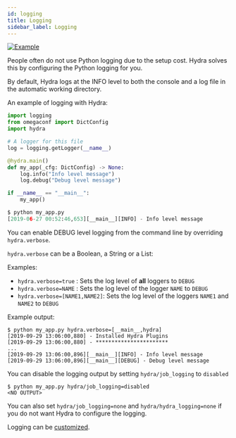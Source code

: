 ```yaml
---
id: logging
title: Logging
sidebar_label: Logging
---
```


[![Example](https://img.shields.io/badge/-Example-informational)](https://github.com/facebookresearch/hydra/blob/master/examples/tutorials/basic/running_your_hydra_app/4_logging/my_app.py)

People often do not use Python logging due to the setup cost.
Hydra solves this by configuring the Python logging for you.


By default, Hydra logs at the INFO level to both the console and a log file in the automatic working directory.

An example of logging with Hydra:

```python
import logging
from omegaconf import DictConfig
import hydra

# A logger for this file
log = logging.getLogger(__name__)

@hydra.main()
def my_app(_cfg: DictConfig) -> None:
    log.info("Info level message")
    log.debug("Debug level message")

if __name__ == "__main__":
    my_app()

$ python my_app.py
[2019-06-27 00:52:46,653][__main__][INFO] - Info level message

```
You can enable DEBUG level logging from the command line  by overriding `hydra.verbose`.

`hydra.verbose` can be a Boolean, a String or a List:

Examples:
* `hydra.verbose=true` : Sets the log level of **all** loggers to `DEBUG`
* `hydra.verbose=NAME` : Sets the log level of the logger `NAME` to `DEBUG`
* `hydra.verbose=[NAME1,NAME2]`: Sets the log level of the loggers `NAME1` and `NAME2` to `DEBUG`

Example output:
``` text
$ python my_app.py hydra.verbose=[__main__,hydra]
[2019-09-29 13:06:00,880] - Installed Hydra Plugins
[2019-09-29 13:06:00,880] - ***********************
...
[2019-09-29 13:06:00,896][__main__][INFO] - Info level message
[2019-09-29 13:06:00,896][__main__][DEBUG] - Debug level message
```

You can disable the logging output by setting `hydra/job_logging` to `disabled`   
```commandline
$ python my_app.py hydra/job_logging=disabled
<NO OUTPUT>
```

You can also set `hydra/job_logging=none` and `hydra/hydra_logging=none` if you do not want Hydra to configure the logging.

Logging can be [customized](/configure_hydra/logging.md).
